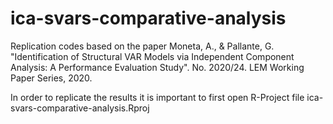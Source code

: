 # ica-svars-comparative-analysis
Replication codes based on the paper Moneta, A., & Pallante, G. "Identification of Structural VAR Models via Independent Component Analysis: A Performance Evaluation Study". No. 2020/24. LEM Working Paper Series, 2020.

In order to replicate the results it is important to first open R-Project file ica-svars-comparative-analysis.Rproj
